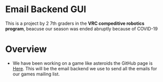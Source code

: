 # Email Backend GUI

This is a project by 2 7th graders in the **VRC compeditive robotics program**, beacuse our season was ended abruptly because of COVID-19

# Overview

* We have been working on a game like asteroids the GitHub page is [Here](https://github.com/The-Bit-One/Asteroid_Dodge). This will be the email backend we use to send all the emails for our games mailing list.
